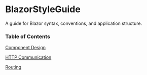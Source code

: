 
# BlazorStyleGuide
A guide for Blazor syntax, conventions, and application structure.

### Table of Contents



[Component Design](https://github.com/sfvicente/BlazorStyleGuide/blob/master/ComponentDesign.md)

[HTTP Communication](https://github.com/sfvicente/BlazorStyleGuide/blob/master/HttpCommunication.md)

[Routing](https://github.com/sfvicente/BlazorStyleGuide/blob/master/Routing.md)
